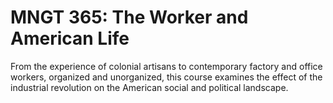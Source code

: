 # MNGT 365: The Worker and American Life

From the experience of colonial artisans to contemporary factory and office workers, organized and unorganized, this course examines the effect of the industrial revolution on the American social and political landscape.
